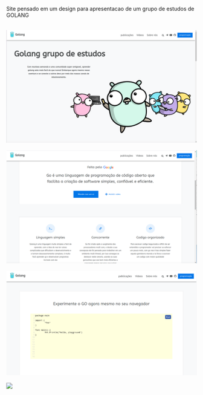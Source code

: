 Site pensado em um design para apresentacao de um grupo de estudos de GOLANG <br/><br/>

![](printscrenns/printscreen_1.png)<br /><br />
![](printscrenns/printscreen_2.png)<br /><br />
![](printscrenns/printscreen_3.png)<br /><br />
![](printscrenns/printscreen_4.png)
